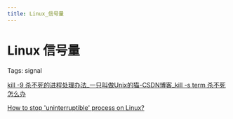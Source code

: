 ```yaml
---
title: Linux_信号量
---
```


# Linux 信号量

Tags: signal

[kill -9 杀不死的进程处理办法_一只叫做Unix的猫-CSDN博客_kill -s term 杀不死怎么办](Linux%20%E4%BF%A1%E5%8F%B7%E9%87%8F/kill%20-9%20%E6%9D%80%E4%B8%8D%E6%AD%BB%E7%9A%84%E8%BF%9B%E7%A8%8B%E5%A4%84%E7%90%86%E5%8A%9E%E6%B3%95_%E4%B8%80%E5%8F%AA%E5%8F%AB%E5%81%9AUnix%E7%9A%84%E7%8C%AB-CSDN%E5%8D%9A%E5%AE%A2_kill%20-s%20term%20%202fe33ad6658d462996c68b55caede9e7.md)

[How to stop 'uninterruptible' process on Linux?](https://stackoverflow.com/questions/767551/how-to-stop-uninterruptible-process-on-linux)